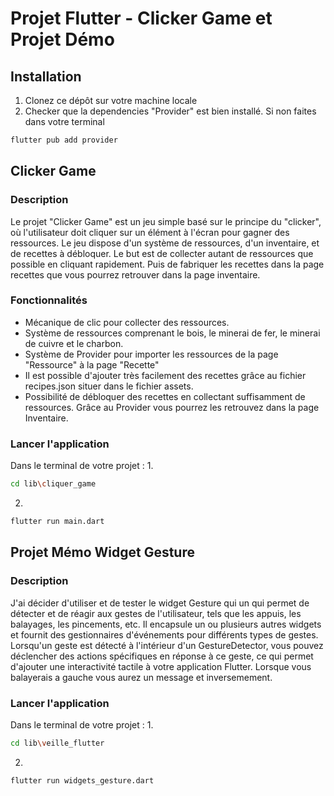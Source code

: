 # Projet Flutter - Clicker Game et Projet Démo

## Installation

1. Clonez ce dépôt sur votre machine locale 
2. Checker que la dependencies "Provider" est bien installé. Si non faites dans votre terminal
```bash
flutter pub add provider  
```


## Clicker Game

### Description

Le projet "Clicker Game" est un jeu simple basé sur le principe du "clicker", où l'utilisateur doit cliquer sur un élément à l'écran pour gagner des ressources. Le jeu dispose d'un système de ressources, d'un inventaire, et de recettes à débloquer. Le but est de collecter autant de ressources que possible en cliquant rapidement.
Puis de fabriquer les recettes dans la page recettes que vous pourrez retrouver dans la page inventaire.

### Fonctionnalités

- Mécanique de clic pour collecter des ressources.
- Système de ressources comprenant le bois, le minerai de fer, le minerai de cuivre et le charbon.
- Système de Provider pour importer les ressources de la page "Ressource" à la page "Recette"
- Il est possible d'ajouter très facilement des recettes grâce au fichier recipes.json situer dans le fichier assets.
- Possibilité de débloquer des recettes en collectant suffisamment de ressources. Grâce au Provider vous pourrez les retrouvez dans la page Inventaire.

### Lancer l'application

Dans le terminal de votre projet :
1.
```bash 
cd lib\cliquer_game
```
2.
```bash 
flutter run main.dart
```

 
## Projet Mémo Widget Gesture
### Description

J'ai décider d'utiliser et de tester le widget Gesture qui un qui permet de détecter et de réagir aux gestes de l'utilisateur, tels que les appuis, les balayages, les pincements, etc. Il encapsule un ou plusieurs autres widgets et fournit des gestionnaires d'événements pour différents types de gestes. Lorsqu'un geste est détecté à l'intérieur d'un GestureDetector, vous pouvez déclencher des actions spécifiques en réponse à ce geste, ce qui permet d'ajouter une interactivité tactile à votre application Flutter.
Lorsque vous balayerais a gauche vous aurez un message et inversemement.

### Lancer l'application

Dans le terminal de votre projet :
1.
```bash 
cd lib\veille_flutter
```
2.
```bash 
flutter run widgets_gesture.dart
```

